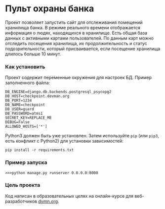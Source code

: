 # Пульт охраны банка

Проект позволяет запустить сайт для отслеживания помещений хранилища банка. В режиме реального времени
отображается информация о людях, находящихся в хранилище. Есть общая база данных с активными картами пользователей.
По данным карт можно отследить посещения хранилища, их продолжительность и статус подозрительности, который присваивается, 
если посещение хранилища длилось больше 10 минут.

### Как установить

Проект содержит переменные окружения для настроек БД. Пример заполненного файла:
```angular2html
DB_ENGINE=django.db.backends.postgresql_psycopg2
DB_HOST=checkpoint.devman.org
DB_PORT=1234
DB_NAME=checkpoint
DB_USER=guard
DB_PASSWORD=atms1
SECRET_KEY=REPLACE_ME
DEBUG=False
ALLOWED_HOSTS=['*']
```
Python3 должен быть уже установлен. 
Затем используйте `pip` (или `pip3`, есть конфликт с Python2) для установки зависимостей:
```
pip install -r requirements.txt
```
### Пример запуска
```angular2html
>>>python manage.py runserver 0.0.0.0:8000
```
### Цель проекта
Код написан в образовательных целях на онлайн-курсе для веб-разработчиков [dvmn.org](https://dvmn.org/).